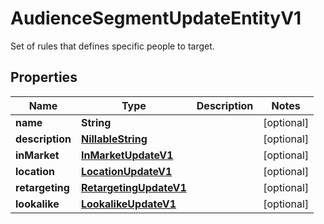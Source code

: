 

# AudienceSegmentUpdateEntityV1

Set of rules that defines specific people to target.

## Properties

Name | Type | Description | Notes
------------ | ------------- | ------------- | -------------
**name** | **String** |  |  [optional]
**description** | [**NillableString**](NillableString.md) |  |  [optional]
**inMarket** | [**InMarketUpdateV1**](InMarketUpdateV1.md) |  |  [optional]
**location** | [**LocationUpdateV1**](LocationUpdateV1.md) |  |  [optional]
**retargeting** | [**RetargetingUpdateV1**](RetargetingUpdateV1.md) |  |  [optional]
**lookalike** | [**LookalikeUpdateV1**](LookalikeUpdateV1.md) |  |  [optional]



